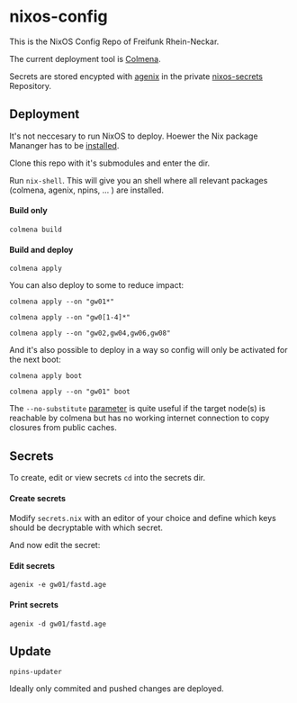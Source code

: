 # nixos-config

This is the NixOS Config Repo of Freifunk Rhein-Neckar.

The current deployment tool is [Colmena](https://github.com/zhaofengli/colmena).

Secrets are stored encypted with [agenix](https://github.com/ryantm/agenix) in the private
[nixos-secrets](https://github.com/Freifunk-Rhein-Neckar/nixos-secrets) Repository.

## Deployment

It's not neccesary to run NixOS to deploy. Hoewer the Nix package Mananger has
to be [installed](https://nixos.org/download/#download-nix-accordion).

Clone this repo with it's submodules and enter the dir.

Run `nix-shell`. This will give you an shell where all relevant packages (colmena,
agenix, npins, ... ) are installed.

#### Build only

```
colmena build
```

#### Build and deploy

```
colmena apply
```

You can also deploy to some to reduce impact:

```
colmena apply --on "gw01*"

colmena apply --on "gw0[1-4]*"

colmena apply --on "gw02,gw04,gw06,gw08"
```

And it's also possible to deploy in a way so config will only be activated for the next boot:

```
colmena apply boot

colmena apply --on "gw01" boot
```

The `--no-substitute` [parameter](https://colmena.cli.rs/unstable/reference/cli.html?highlight=no-substitute#colmena-apply) is quite useful if the target node(s) is reachable by colmena but has no working internet connection to copy closures from public caches.


## Secrets

To create, edit or view secrets `cd` into the secrets dir.

#### Create secrets

Modify `secrets.nix` with an editor of your choice and define which keys should be decryptable with which secret.

And now edit the secret:

#### Edit secrets

```
agenix -e gw01/fastd.age
```

#### Print secrets

```
agenix -d gw01/fastd.age
```

## Update

```
npins-updater
```

Ideally only commited and pushed changes are deployed.
